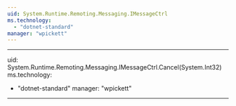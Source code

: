 ```yaml
---
uid: System.Runtime.Remoting.Messaging.IMessageCtrl
ms.technology: 
  - "dotnet-standard"
manager: "wpickett"
---
```


---
uid: System.Runtime.Remoting.Messaging.IMessageCtrl.Cancel(System.Int32)
ms.technology: 
  - "dotnet-standard"
manager: "wpickett"
---
